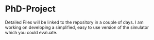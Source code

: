 # PhD-Project
Detailed Files will be linked to the repository in a couple of days. I am working on developing a simplified, easy to use version of the simulator which you could evaluate.
